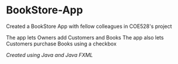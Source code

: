 # BookStore-App
Created a BookStore App with fellow colleagues in COE528's project

The app lets Owners add Customers and Books
The app also lets Customers purchase Books using a checkbox

*Created using Java and Java FXML*
